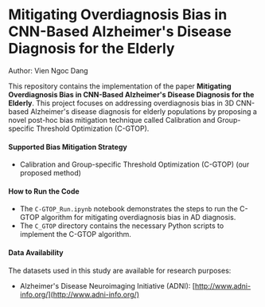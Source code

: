 # Mitigating Overdiagnosis Bias in CNN-Based Alzheimer's Disease Diagnosis for the Elderly
Author: Vien Ngoc Dang

This repository contains the implementation of the paper **Mitigating Overdiagnosis Bias in CNN-Based Alzheimer's Disease Diagnosis for the Elderly**. This project focuses on addressing overdiagnosis bias in 3D CNN-based Alzheimer's disease diagnosis for elderly populations by proposing a novel post-hoc bias mitigation technique called Calibration and Group-specific Threshold Optimization (C-GTOP).

#### Supported Bias Mitigation Strategy
* Calibration and Group-specific Threshold Optimization (C-GTOP) (our proposed method)

#### How to Run the Code
* The `C-GTOP_Run.ipynb` notebook demonstrates the steps to run the C-GTOP algorithm for mitigating overdiagnosis bias in AD diagnosis.
* The `C_GTOP` directory contains the necessary Python scripts to implement the C-GTOP algorithm.

#### Data Availability
The datasets used in this study are available for research purposes:
- Alzheimer's Disease Neuroimaging Initiative (ADNI): [http://www.adni-info.org/](http://www.adni-info.org/)

